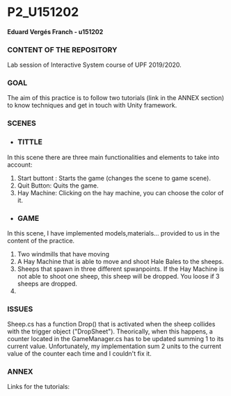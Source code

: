 # P2_U151202
#### Eduard Vergés Franch - u151202
### CONTENT OF THE REPOSITORY
  Lab session of Interactive System course of UPF 2019/2020.
### GOAL
The aim of this practice is to follow two tutorials (link in the ANNEX section) to know techniques and get in touch with Unity framework.
### SCENES
  - ### TITTLE
  In this scene there are three main functionalities and elements to take into account:
  1) Start buttont : Starts the game (changes the scene to game scene).
  2) Quit Button: Quits the game.
  3) Hay Machine: Clicking on the hay machine, you can choose the color of it.
  - ### GAME
  In this scene, I have implemented models,materials... provided to us in the content of the practice.
  1) Two windmills that have moving 
  2) A Hay Machine that is able to move and shoot Hale Bales to the sheeps.
  3) Sheeps that spawn in three different spwanpoints. If the Hay Machine is not able to shoot one sheep, this sheep will be dropped. You loose if 3 sheeps are dropped.
  4)
### ISSUES
Sheep.cs has a function Drop() that is activated when the sheep collides with the trigger object ("DropSheet"). Theorically, when this happens, a counter located in the GameManager.cs has to be updated summing 1 to its current value. Unfortunately, my implementation sum 2 units to the current value of the counter each time and I couldn't fix it.
### ANNEX
Links for the tutorials:
